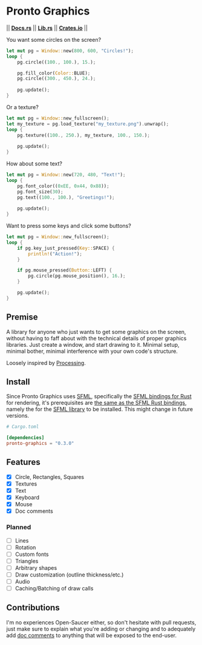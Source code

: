 # Pronto Graphics

|| [__Docs.rs__](https://docs.rs/pronto-graphics/latest/pronto_graphics/) || [__Lib.rs__](https://lib.rs/crates/pronto-graphics) || [__Crates.io__](https://crates.io/crates/pronto-graphics/) ||

You want some circles on the screen?

```rust
let mut pg = Window::new(800, 600, "Circles!");
loop {
    pg.circle((100., 100.), 15.);

    pg.fill_color(Color::BLUE);
    pg.circle((300., 450.), 24.);
    
    pg.update();
}
```

Or a texture?

```rust
let mut pg = Window::new_fullscreen();
let my_texture = pg.load_texture("my_texture.png").unwrap();
loop {
    pg.texture((100., 250.), my_texture, 100., 150.);
    
    pg.update();
}
```

How about some text?

```rust
let mut pg = Window::new(720, 480, "Text!");
loop {
    pg.font_color((0xEE, 0x44, 0x88));
    pg.font_size(30);
    pg.text((100., 100.), "Greetings!");
    
    pg.update();
}
```

Want to press some keys and click some buttons?

```rust
let mut pg = Window::new_fullscreen();
loop {
    if pg.key_just_pressed(Key::SPACE) {
        println!("Action!");
    }

    if pg.mouse_pressed(Button::LEFT) {
        pg.circle(pg.mouse_position(), 16.);
    }

    pg.update();
}
```

## Premise

A library for anyone who just wants to get some graphics on the screen, without having to faff about with the technical details of proper graphics libraries. Just create a window, and start drawing to it. Minimal setup, minimal bother, minimal interference with your own code's structure.

Loosely inspired by [Processing](https://processing.org/).

## Install

Since Pronto Graphics uses [SFML](https://www.sfml-dev.org/), specifically the [SFML bindings for Rust](https://docs.rs/sfml/latest/sfml/index.html) for rendering, it's prerequisites are [the same as the SFML Rust bindings](https://docs.rs/sfml/latest/sfml/index.html#prerequisites), namely the for the [SFML library](https://www.sfml-dev.org/) to be installed. This might change in future versions.

```toml
# Cargo.toml

[dependencies]
pronto-graphics = "0.3.0"
```

## Features

- [X] Circle, Rectangles, Squares
- [X] Textures
- [X] Text
- [X] Keyboard
- [X] Mouse
- [X] Doc comments

### Planned

- [ ] Lines
- [ ] Rotation
- [ ] Custom fonts
- [ ] Triangles
- [ ] Arbitrary shapes
- [ ] Draw customization (outline thickness/etc.)
- [ ] Audio
- [ ] Caching/Batching of draw calls

## Contributions

I'm no experiences Open-Saucer either, so don't hesitate with pull requests, just make sure to explain what you're adding or changing and to adequately add [doc comments](https://doc.rust-lang.org/reference/comments.html#doc-comments) to anything that will be exposed to the end-user.